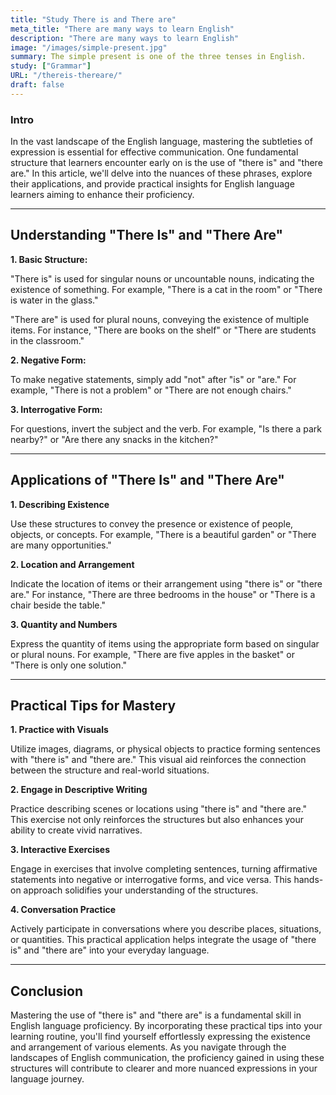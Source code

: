 ```yaml
---
title: "Study There is and There are"
meta_title: "There are many ways to learn English"
description: "There are many ways to learn English"
image: "/images/simple-present.jpg"
summary: The simple present is one of the three tenses in English.
study: ["Grammar"]
URL: "/thereis-thereare/"
draft: false
---
```


### Intro 

In the vast landscape of the English language, mastering the subtleties of expression is essential for effective communication. One fundamental structure that learners encounter early on is the use of "there is" and "there are." In this article, we'll delve into the nuances of these phrases, explore their applications, and provide practical insights for English language learners aiming to enhance their proficiency.

<hr>

## Understanding "There Is" and "There Are"

**1. Basic Structure:**

"There is" is used for singular nouns or uncountable nouns, indicating the existence of something. For example, "There is a cat in the room" or "There is water in the glass."

"There are" is used for plural nouns, conveying the existence of multiple items. For instance, "There are books on the shelf" or "There are students in the classroom."

**2. Negative Form:**

To make negative statements, simply add "not" after "is" or "are." For example, "There is not a problem" or "There are not enough chairs."

**3. Interrogative Form:**

For questions, invert the subject and the verb. For example, "Is there a park nearby?" or "Are there any snacks in the kitchen?"

<hr>

## Applications of "There Is" and "There Are"

**1. Describing Existence**

Use these structures to convey the presence or existence of people, objects, or concepts. For example, "There is a beautiful garden" or "There are many opportunities."

**2. Location and Arrangement**

Indicate the location of items or their arrangement using "there is" or "there are." For instance, "There are three bedrooms in the house" or "There is a chair beside the table."

**3. Quantity and Numbers**

Express the quantity of items using the appropriate form based on singular or plural nouns. For example, "There are five apples in the basket" or "There is only one solution."

<hr>

## Practical Tips for Mastery

**1. Practice with Visuals**

Utilize images, diagrams, or physical objects to practice forming sentences with "there is" and "there are." This visual aid reinforces the connection between the structure and real-world situations.

**2. Engage in Descriptive Writing**

Practice describing scenes or locations using "there is" and "there are." This exercise not only reinforces the structures but also enhances your ability to create vivid narratives.

**3. Interactive Exercises**

Engage in exercises that involve completing sentences, turning affirmative statements into negative or interrogative forms, and vice versa. This hands-on approach solidifies your understanding of the structures.

**4. Conversation Practice**

Actively participate in conversations where you describe places, situations, or quantities. This practical application helps integrate the usage of "there is" and "there are" into your everyday language.

<hr>

## Conclusion

Mastering the use of "there is" and "there are" is a fundamental skill in English language proficiency. By incorporating these practical tips into your learning routine, you'll find yourself effortlessly expressing the existence and arrangement of various elements. As you navigate through the landscapes of English communication, the proficiency gained in using these structures will contribute to clearer and more nuanced expressions in your language journey.
